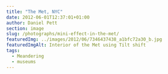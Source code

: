 ```yaml
---
title: "The Met, NYC"
date: 2012-06-01T12:37:01+01:00
author: Daniel Pett
section: image
slug: /photographs/mini-effect-in-the-met/
featuredImg: ../images/2012/06/7346437438_a1bfc72a30_b.jpg
featuredImgAlt: Interior of the Met using Tilt shift
tags:
  - Meandering
  - museums
---
```

